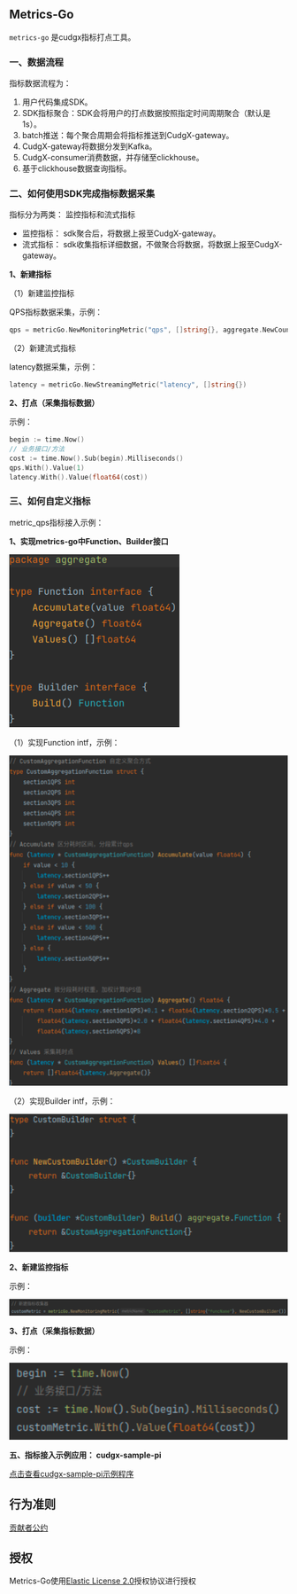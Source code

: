 ## Metrics-Go 

`metrics-go` 是cudgx指标打点工具。

### 一、数据流程

指标数据流程为： 
1. 用户代码集成SDK。
2. SDK指标聚合：SDK会将用户的打点数据按照指定时间周期聚合（默认是1s）。 
3. batch推送：每个聚合周期会将指标推送到CudgX-gateway。
4. CudgX-gateway将数据分发到Kafka。
5. CudgX-consumer消费数据，并存储至clickhouse。
6. 基于clickhouse数据查询指标。

### 二、如何使用SDK完成指标数据采集

指标分为两类： 监控指标和流式指标

- 监控指标： sdk聚合后，将数据上报至CudgX-gateway。
- 流式指标： sdk收集指标详细数据，不做聚合将数据，将数据上报至CudgX-gateway。

**1、新建指标**

（1）新建监控指标

QPS指标数据采集，示例：
```go
qps = metricGo.NewMonitoringMetric("qps", []string{}, aggregate.NewCountBuilder())
```

（2）新建流式指标

latency数据采集，示例：
```go
latency = metricGo.NewStreamingMetric("latency", []string{})
```

**2、打点（采集指标数据）**

示例：
```go
begin := time.Now()
// 业务接口/方法
cost := time.Now().Sub(begin).Milliseconds()
qps.With().Value(1)
latency.With().Value(float64(cost))
```

### 三、如何自定义指标
metric_qps指标接入示例：

**1、实现metrics-go中Function、Builder接口**

![base](./images/base.png)

（1）实现Function intf，示例：

![function](./images/function.png)

（2）实现Builder intf，示例：

![builder](./images/builder.png)

**2、新建监控指标**

示例：

![new](./images/new.png)

**3、打点（采集指标数据）**

示例：

![with](./images/with.png)

**五、指标接入示例应用： cudgx-sample-pi**

[点击查看cudgx-sample-pi示例程序](https://github.com/galaxy-future/cudgx/blob/master/sample/pi/main.go)


行为准则
------
[贡献者公约](https://github.com/galaxy-future/cudgx/blob/master/CODE_OF_CONDUCT.md)

授权
-----

Metrics-Go使用[Elastic License 2.0](https://github.com/galaxy-future/cudgx/blob/master/LICENSE)授权协议进行授权

